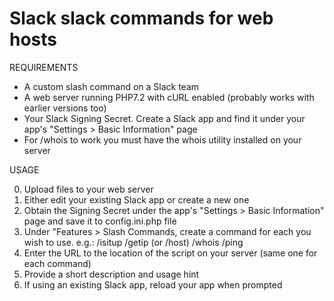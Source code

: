 # Slack slack commands for web hosts

REQUIREMENTS

* A custom slash command on a Slack team
* A web server running PHP7.2 with cURL enabled (probably works with earlier versions too)
* Your Slack Signing Secret. Create a Slack app and find it under your app's "Settings > Basic Information" page
* For /whois to work you must have the whois utility installed on your server

USAGE

0. Upload files to your web server
1. Either edit your existing Slack app or create a new one
2. Obtain the Signing Secret under the app's "Settings > Basic Information" 
   page and save it to config.ini.php file
3. Under "Features > Slash Commands, create a command for each you wish to use.
   e.g.: /isitup /getip (or /host) /whois /ping
4. Enter the URL to the location of the script on your server (same one for each command)
5. Provide a short description and usage hint
6. If using an existing Slack app, reload your app when prompted
